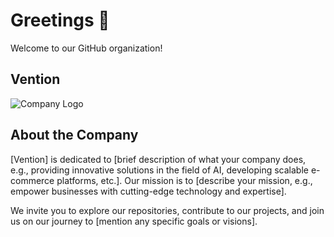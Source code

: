 # Greetings 👋

Welcome to our GitHub organization!

## Vention

![Company Logo](link-to-your-company-logo.png)

## About the Company
[Vention] is dedicated to [brief description of what your company does, e.g., providing innovative solutions in the field of AI, developing scalable e-commerce platforms, etc.]. Our mission is to [describe your mission, e.g., empower businesses with cutting-edge technology and expertise]. 

We invite you to explore our repositories, contribute to our projects, and join us on our journey to [mention any specific goals or visions].
